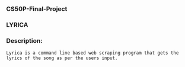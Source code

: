 ### CS50P-Final-Project
 ### LYRICA
 ### Description:
    Lyrica is a command line based web scraping program that gets the lyrics of the song as per the users input.
